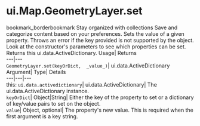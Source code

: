  
#  ui.Map.GeometryLayer.set 
bookmark_borderbookmark Stay organized with collections  Save and categorize content based on your preferences. 
Sets the value of a given property. Throws an error if the key provided is not supported by the object. Look at the constructor's parameters to see which properties can be set. 
Returns this ui.data.ActiveDictionary.
Usage| Returns  
---|---  
`GeometryLayer.set(keyOrDict,  _value_)`| ui.data.ActiveDictionary  
Argument| Type| Details  
---|---|---  
this: `ui.data.activedictionary`| ui.data.ActiveDictionary| The ui.data.ActiveDictionary instance.  
`keyOrDict`| Object|String| Either the key of the property to set or a dictionary of key/value pairs to set on the object.  
`value`| Object, optional| The property's new value. This is required when the first argument is a key string.  
